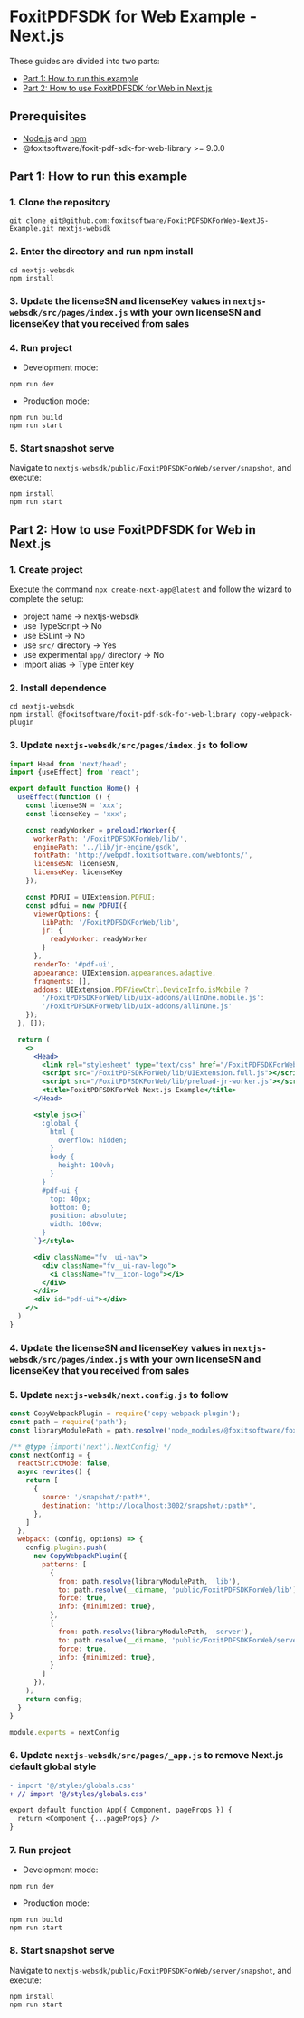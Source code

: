 # FoxitPDFSDK for Web Example - Next.js

These guides are divided into two parts:

- [Part 1: How to run this example](#part-1-how-to-run-this-example)
- [Part 2: How to use FoxitPDFSDK for Web in Next.js](#part-2-how-to-use-foxitpdfsdk-for-web-in-nextjs)

## Prerequisites

- [Node.js](https://nodejs.org/en) and [npm](https://docs.npmjs.com/getting-started)
- @foxitsoftware/foxit-pdf-sdk-for-web-library >= 9.0.0

## Part 1: How to run this example

### 1. Clone the repository

```shell
git clone git@github.com:foxitsoftware/FoxitPDFSDKForWeb-NextJS-Example.git nextjs-websdk
```

### 2. Enter the directory and run npm install

```shell
cd nextjs-websdk
npm install
```

### 3. Update the licenseSN and licenseKey values in `nextjs-websdk/src/pages/index.js` with your own licenseSN and licenseKey that you received from sales

### 4. Run project

- Development mode:

```shell
npm run dev
```

- Production mode:

```shell
npm run build
npm run start
```

### 5. Start snapshot serve

Navigate to `nextjs-websdk/public/FoxitPDFSDKForWeb/server/snapshot`, and execute:

```shell
npm install
npm run start
```

## Part 2: How to use FoxitPDFSDK for Web in Next.js

### 1. Create project

Execute the command `npx create-next-app@latest` and follow the wizard to complete the setup:

- project name -> nextjs-websdk
- use TypeScript -> No
- use ESLint -> No
- use `src/` directory -> Yes
- use experimental `app/` directory -> No
- import alias -> Type Enter key

### 2. Install dependence

```shell
cd nextjs-websdk
npm install @foxitsoftware/foxit-pdf-sdk-for-web-library copy-webpack-plugin
```

### 3. Update `nextjs-websdk/src/pages/index.js` to follow

```jsx
import Head from 'next/head';
import {useEffect} from 'react';

export default function Home() {
  useEffect(function () {
    const licenseSN = 'xxx';
    const licenseKey = 'xxx';

    const readyWorker = preloadJrWorker({
      workerPath: '/FoxitPDFSDKForWeb/lib/',
      enginePath: '../lib/jr-engine/gsdk',
      fontPath: 'http://webpdf.foxitsoftware.com/webfonts/',
      licenseSN: licenseSN,
      licenseKey: licenseKey
    });

    const PDFUI = UIExtension.PDFUI;
    const pdfui = new PDFUI({
      viewerOptions: {
        libPath: '/FoxitPDFSDKForWeb/lib',
        jr: {
          readyWorker: readyWorker
        }
      },
      renderTo: '#pdf-ui',
      appearance: UIExtension.appearances.adaptive,
      fragments: [],
      addons: UIExtension.PDFViewCtrl.DeviceInfo.isMobile ?
        '/FoxitPDFSDKForWeb/lib/uix-addons/allInOne.mobile.js':
        '/FoxitPDFSDKForWeb/lib/uix-addons/allInOne.js'
    });
  }, []);

  return (
    <>
      <Head>
        <link rel="stylesheet" type="text/css" href="/FoxitPDFSDKForWeb/lib/UIExtension.css"/>
        <script src="/FoxitPDFSDKForWeb/lib/UIExtension.full.js"></script>
        <script src="/FoxitPDFSDKForWeb/lib/preload-jr-worker.js"></script>
        <title>FoxitPDFSDKForWeb Next.js Example</title>
      </Head>

      <style jsx>{`
        :global {
          html {
            overflow: hidden;
          }
          body {
            height: 100vh;
          }
        }
        #pdf-ui {
          top: 40px;
          bottom: 0;
          position: absolute;
          width: 100vw;
        }
      `}</style>

      <div className="fv__ui-nav">
        <div className="fv__ui-nav-logo">
          <i className="fv__icon-logo"></i>
        </div>
      </div>
      <div id="pdf-ui"></div>
    </>
  )
}

```

### 4. Update the licenseSN and licenseKey values in `nextjs-websdk/src/pages/index.js` with your own licenseSN and licenseKey that you received from sales

### 5. Update `nextjs-websdk/next.config.js` to follow

```js
const CopyWebpackPlugin = require('copy-webpack-plugin');
const path = require('path');
const libraryModulePath = path.resolve('node_modules/@foxitsoftware/foxit-pdf-sdk-for-web-library');

/** @type {import('next').NextConfig} */
const nextConfig = {
  reactStrictMode: false,
  async rewrites() {
    return [
      {
        source: '/snapshot/:path*',
        destination: 'http://localhost:3002/snapshot/:path*',
      },
    ]
  },
  webpack: (config, options) => {
    config.plugins.push(
      new CopyWebpackPlugin({
        patterns: [
          {
            from: path.resolve(libraryModulePath, 'lib'),
            to: path.resolve(__dirname, 'public/FoxitPDFSDKForWeb/lib'),
            force: true,
            info: {minimized: true},
          },
          {
            from: path.resolve(libraryModulePath, 'server'),
            to: path.resolve(__dirname, 'public/FoxitPDFSDKForWeb/server'),
            force: true,
            info: {minimized: true},
          }
        ]
      }),
    );
    return config;
  }
}

module.exports = nextConfig
```

### 6. Update `nextjs-websdk/src/pages/_app.js` to remove Next.js default global style

```diff
- import '@/styles/globals.css'
+ // import '@/styles/globals.css'

export default function App({ Component, pageProps }) {
  return <Component {...pageProps} />
}
```

### 7. Run project

- Development mode:

```shell
npm run dev
```

- Production mode:

```shell
npm run build
npm run start
```

### 8. Start snapshot serve

Navigate to `nextjs-websdk/public/FoxitPDFSDKForWeb/server/snapshot`, and execute:

```shell
npm install
npm run start
```
